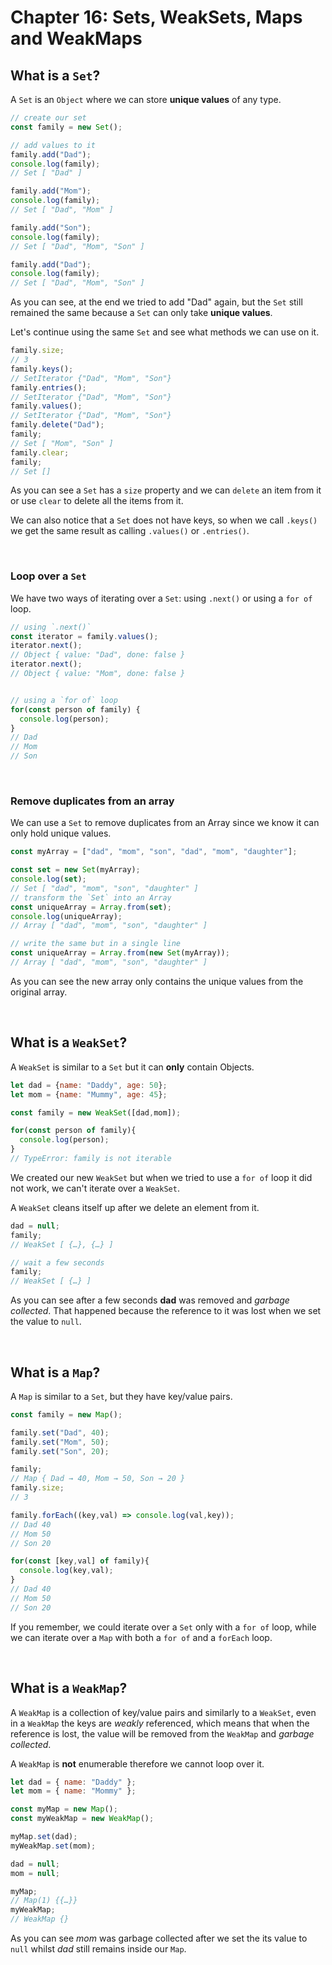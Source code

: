 # Chapter 16: Sets, WeakSets, Maps and WeakMaps

## What is a `Set`?

A `Set` is an `Object` where we can store **unique values** of any type.

```js
// create our set
const family = new Set();

// add values to it
family.add("Dad");
console.log(family);
// Set [ "Dad" ]

family.add("Mom");
console.log(family);
// Set [ "Dad", "Mom" ]

family.add("Son");
console.log(family);
// Set [ "Dad", "Mom", "Son" ]

family.add("Dad");
console.log(family);
// Set [ "Dad", "Mom", "Son" ]
```

As you can see, at the end we tried to add "Dad" again, but the `Set` still remained the same because a `Set` can only take **unique values**.

Let's continue using the same `Set` and see what methods we can use on it.

``` js
family.size;
// 3
family.keys();
// SetIterator {"Dad", "Mom", "Son"}
family.entries();
// SetIterator {"Dad", "Mom", "Son"}
family.values();
// SetIterator {"Dad", "Mom", "Son"}
family.delete("Dad");
family;
// Set [ "Mom", "Son" ]
family.clear;
family;
// Set []
```

As you can see a `Set` has a `size` property and we can `delete` an item from it or use `clear` to delete all the items from it.

We can also notice that a `Set` does not have keys, so when we call `.keys()` we get the same result as calling `.values()` or `.entries()`.

&nbsp;

### Loop over a `Set`

We have two ways of iterating over a `Set`: using `.next()` or using a `for of` loop.

``` js
// using `.next()`
const iterator = family.values();
iterator.next();
// Object { value: "Dad", done: false }
iterator.next();
// Object { value: "Mom", done: false }


// using a `for of` loop
for(const person of family) {
  console.log(person);
}
// Dad
// Mom
// Son
```

&nbsp;

### Remove duplicates from an array

We can use a `Set` to remove duplicates from an Array since we know it can only hold unique values.

```js
const myArray = ["dad", "mom", "son", "dad", "mom", "daughter"];

const set = new Set(myArray);
console.log(set);
// Set [ "dad", "mom", "son", "daughter" ]
// transform the `Set` into an Array
const uniqueArray = Array.from(set);
console.log(uniqueArray);
// Array [ "dad", "mom", "son", "daughter" ]

// write the same but in a single line
const uniqueArray = Array.from(new Set(myArray));
// Array [ "dad", "mom", "son", "daughter" ]
```

As you can see the new array only contains the unique values from the original array.

&nbsp;

## What is a `WeakSet`?

A `WeakSet` is similar to a `Set` but it can **only** contain Objects.

``` js
let dad = {name: "Daddy", age: 50};
let mom = {name: "Mummy", age: 45};

const family = new WeakSet([dad,mom]);

for(const person of family){
  console.log(person);
}
// TypeError: family is not iterable
```

We created our new `WeakSet` but when we tried to use a `for of` loop it did not work, we can't iterate over a `WeakSet`.

A `WeakSet` cleans itself up after we delete an element from it.

```js
dad = null;
family;
// WeakSet [ {…}, {…} ]

// wait a few seconds
family;
// WeakSet [ {…} ]
```

As you can see after a few seconds **dad** was removed and *garbage collected*. That happened because the reference to it was lost when we set the value to `null`.

&nbsp;

## What is a `Map`?

A `Map` is similar to a `Set`, but they have key/value pairs.

```js
const family = new Map();

family.set("Dad", 40);
family.set("Mom", 50);
family.set("Son", 20);

family;
// Map { Dad → 40, Mom → 50, Son → 20 }
family.size;
// 3

family.forEach((key,val) => console.log(val,key));
// Dad 40
// Mom 50
// Son 20

for(const [key,val] of family){
  console.log(key,val);
}
// Dad 40
// Mom 50
// Son 20
```

If you remember, we could iterate over a `Set` only with a `for of` loop, while we can iterate over a `Map` with both a `for of` and a `forEach` loop.

&nbsp;

## What is a `WeakMap`?

A `WeakMap` is a collection of key/value pairs and similarly to a `WeakSet`, even in a `WeakMap` the keys are *weakly* referenced, which means that when the reference is lost, the value will be removed from the `WeakMap` and *garbage collected*.

A `WeakMap` is **not** enumerable therefore we cannot loop over it.

```js
let dad = { name: "Daddy" };
let mom = { name: "Mommy" };

const myMap = new Map();
const myWeakMap = new WeakMap();

myMap.set(dad);
myWeakMap.set(mom);

dad = null;
mom = null;

myMap;
// Map(1) {{…}}
myWeakMap;
// WeakMap {}
```

As you can see *mom* was garbage collected after we set the its value to `null` whilst *dad* still remains inside our `Map`.
